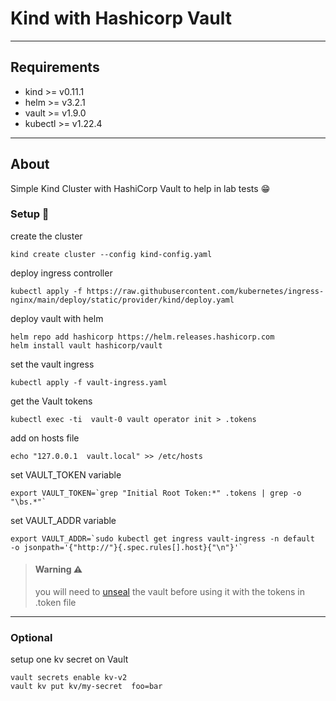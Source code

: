 # Kind with Hashicorp Vault
---
## Requirements
- kind    >= v0.11.1
- helm    >= v3.2.1
- vault   >= v1.9.0
- kubectl >= v1.22.4
---
## About
Simple Kind Cluster with HashiCorp Vault to help in lab tests :grin:


### Setup :wrench:
create the cluster
```
kind create cluster --config kind-config.yaml
```
deploy ingress controller
```
kubectl apply -f https://raw.githubusercontent.com/kubernetes/ingress-nginx/main/deploy/static/provider/kind/deploy.yaml
```
deploy vault with helm
```
helm repo add hashicorp https://helm.releases.hashicorp.com
helm install vault hashicorp/vault
```
set the vault ingress
```
kubectl apply -f vault-ingress.yaml
```
get the Vault tokens
```
kubectl exec -ti  vault-0 vault operator init > .tokens
```
add on hosts file
```
echo "127.0.0.1  vault.local" >> /etc/hosts
```
set VAULT_TOKEN variable
```
export VAULT_TOKEN=`grep "Initial Root Token:*" .tokens | grep -o "\bs.*"`
```
set VAULT_ADDR variable
```
export VAULT_ADDR=`sudo kubectl get ingress vault-ingress -n default  -o jsonpath='{"http://"}{.spec.rules[].host}{"\n"}'`
```

> #### Warning :warning:
> you will need to [unseal](https://www.vaultproject.io/docs/concepts/seal) the vault before using it with the tokens in .token file


---
### Optional

setup one kv secret on Vault
```
vault secrets enable kv-v2
vault kv put kv/my-secret  foo=bar
```
